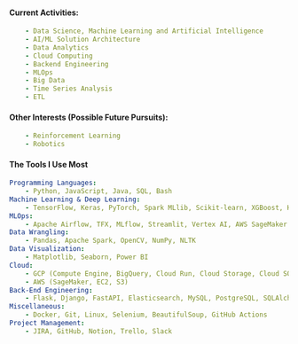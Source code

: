#### Current Activities:
```yaml
    - Data Science, Machine Learning and Artificial Intelligence
    - AI/ML Solution Architecture
    - Data Analytics 
    - Cloud Computing 
    - Backend Engineering 
    - MLOps
    - Big Data
    - Time Series Analysis
    - ETL
```
#### Other Interests (Possible Future Pursuits):
```yaml
    - Reinforcement Learning
    - Robotics
```
#### The Tools I Use Most
```yaml
Programming Languages: 
    - Python, JavaScript, Java, SQL, Bash
Machine Learning & Deep Learning: 
    - TensorFlow, Keras, PyTorch, Spark MLlib, Scikit-learn, XGBoost, HuggingFace, Txtai
MLOps:                              
    - Apache Airflow, TFX, MLflow, Streamlit, Vertex AI, AWS SageMaker
Data Wrangling: 
    - Pandas, Apache Spark, OpenCV, NumPy, NLTK
Data Visualization: 
    - Matplotlib, Seaborn, Power BI
Cloud: 
    - GCP (Compute Engine, BigQuery, Cloud Run, Cloud Storage, Cloud SQL, Vertex AI, VPC Network) 
    - AWS (SageMaker, EC2, S3)
Back-End Engineering: 
    - Flask, Django, FastAPI, Elasticsearch, MySQL, PostgreSQL, SQLAlchemy, Celery, Redis
Miscellaneous: 
    - Docker, Git, Linux, Selenium, BeautifulSoup, GitHub Actions
Project Management:
    - JIRA, GitHub, Notion, Trello, Slack
```

<!-- <div align="left">
  <img src="https://media.giphy.com/media/RbDKaczqWovIugyJmW/giphy.gif" />
</div>
 -->
